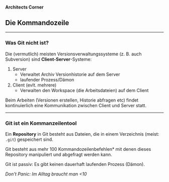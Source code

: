 #### Architects Corner


## Die Kommandozeile


---


### Was Git nicht ist?

Die (vermutlich) meisten Versionsverwaltungssysteme (z. B. auch Subversion) sind **Client-Server**-Systeme:

 1. Server
    * Verwaltet Archiv Versionhistorie auf dem Server
    * laufender Prozess/Dämon
 1. Client (evlt. mehrere)
    * Verwalten den Workspace (die Arbeitsdateien) auf dem Client

Beim Arbeiten (Versionen erstellen, Historie abfragen etc) findet kontinuierlich eine Kommunikation zwischen Client und Server statt.


---


### Git ist ein Kommanzeilentool

Ein **Repository** in Git besteht aus Dateien,
die in einem Verzeichnis (meist: `.git`) gespeichert sind. 

Git besteht aus mehr 100 Kommandozeilenbefehlen* mit denen dieses Repository manipuliert und abgefragt werden kann.

Git ist passiv: Es gibt keinen dauerhaft laufenden Prozess (Dämon).

*Don't Panic: Im Alltag braucht man <10*



